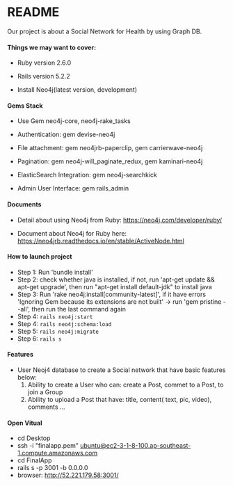 # README

Our project is about a Social Network for Health by using Graph DB.

#### Things we may want to cover:

* Ruby version 2.6.0

* Rails version 5.2.2

* Install Neo4j(latest version, development)

#### Gems Stack

* Use Gem neo4j-core, neo4j-rake_tasks

* Authentication: gem devise-neo4j

* File attachment: gem neo4jrb-paperclip, gem carrierwave-neo4j

* Pagination: gem neo4j-will_paginate_redux, gem kaminari-neo4j

* ElasticSearch Integration: gem neo4j-searchkick

* Admin User Interface: gem rails_admin

#### Documents

* Detail about using Neo4j from Ruby: https://neo4j.com/developer/ruby/

* Document about Neo4j for Ruby here: https://neo4jrb.readthedocs.io/en/stable/ActiveNode.html


#### How to launch project
- Step 1: Run 'bundle install'
- Step 2: check whether java is installed, if not, run 'apt-get update && apt-get upgrade', then run "apt-get install default-jdk" to install java
- Step 3: Run 'rake neo4j:install[community-latest]', if it have errors 'Ignoring Gem because its extensions are not built' -> run 'gem pristine --all', then run the last command again
- Step 4: `rails neo4j:start`
- Step 4: `rails neo4j:schema:load`
- Step 5: `rails neo4j:migrate`
- Step 6: `rails s`

#### Features
- User Neoj4 database to create a Social network that have basic features below:
  1. Ability to create a User who can: create a Post, commet to a Post, to join a Group
  2. Ability to upload a Post that have: title, content( text, pic, video), comments
  ...

#### Open Vitual 
- cd Desktop
- ssh -i "finalapp.pem" ubuntu@ec2-3-1-8-100.ap-southeast-1.compute.amazonaws.com
- cd FinalApp 
- rails s -p 3001 -b 0.0.0.0
- browser: http://52.221.179.58:3001/